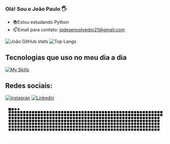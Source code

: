### Olá! Sou o João Paulo 🖐
- 📚Estou estudando Python
- 📫Email para contato: jpdesenvolvedor21@gmail.com 



![João GitHub stats](https://github-readme-stats.vercel.app/api?username=JPlima21&show_icons=true&theme=radical)
![Top Langs](https://github-readme-stats.vercel.app/api/top-langs/?username=JPlima21&layout=compact&theme=radical)

## Tecnologias que uso no meu dia a dia
[![My Skills](https://skillicons.dev/icons?i=py,java,postgres,vscode,eclipse,windows)](https://skillicons.dev)

## Redes sociais:
[![instagran](https://img.shields.io/badge/Instagram-E4405F?style=for-the-badge&logo=instagram&logoColor=white)](https://www.instagram.com/jp.limaxx/)
[![Linkedin](https://img.shields.io/badge/LinkedIn-0077B5?style=for-the-badge&logo=linkedin&logoColor=white)](https://www.linkedin.com/in/jo%C3%A3o-paulo-7b0b5624b/)

![Snake animation](https://github.com/JPlima21/JPlima21/blob/output/github-contribution-grid-snake.svg)
